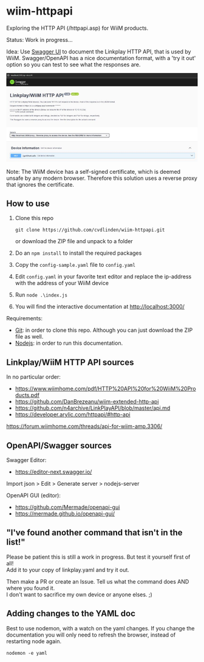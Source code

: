 # wiim-httpapi

Exploring the HTTP API (/httpapi.asp) for WiiM products.

Status: Work in progress...

Idea: Use [Swagger UI](https://swagger.io/tools/swagger-ui/) to document the Linkplay HTTP API, that is used by WiiM.
Swagger/OpenAPI has a nice documentation format, with a 'try it out' option so you can test to see what the responses are.

![Swagger UI](./assets/Screenshot%202025-02-08%20030405.jpg)

Note: The WiiM device has a self-signed certificate, which is deemed unsafe by any modern browser. Therefore this solution uses a reverse proxy that ignores the certificate.

## How to use

1. Clone this repo

   ```shell
   git clone https://github.com/cvdlinden/wiim-httpapi.git
   ```  

   or download the ZIP file and unpack to a folder
2. Do an ```npm install``` to install the required packages
3. Copy the ```config-sample.yaml``` file to ```config.yaml```
4. Edit ```config.yaml``` in your favorite text editor and replace the ip-address with the address of your WiiM device
5. Run ```node .\index.js```
6. You will find the interactive documentation at <http://localhost:3000/>

Requirements:

* [Git](https://git-scm.com/): in order to clone this repo. Although you can just download the ZIP file as well.
* [Nodejs](https://nodejs.org/): in order to run this documentation.

## Linkplay/WiiM HTTP API sources

In no particular order:

* <https://www.wiimhome.com/pdf/HTTP%20API%20for%20WiiM%20Products.pdf>
* <https://github.com/DanBrezeanu/wiim-extended-http-api>
* <https://github.com/n4archive/LinkPlayAPI/blob/master/api.md>
* <https://developer.arylic.com/httpapi/#http-api>

<https://forum.wiimhome.com/threads/api-for-wiim-amp.3306/>

## OpenAPI/Swagger sources

Swagger Editor:

* <https://editor-next.swagger.io/>

Import json > Edit > Generate server > nodejs-server

OpenAPI GUI (editor):

* <https://github.com/Mermade/openapi-gui>
* <https://mermade.github.io/openapi-gui/>

## "I've found another command that isn't in the list!"

Please be patient this is still a work in progress. But test it yourself first of all!  
Add it to your copy of linkplay.yaml and try it out.

Then make a PR or create an Issue. Tell us what the command does AND where you found it.  
I don't want to sacrifice my own device or anyone elses. ;)

## Adding changes to the YAML doc

Best to use nodemon, with a watch on the yaml changes. If you change the documentation you will only need to refresh the browser, instead of restarting node again.

```shell
nodemon -e yaml
```
